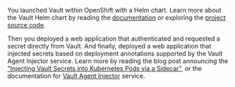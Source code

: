 You launched Vault within OpenShift with a Helm chart. Learn more about
the Vault Helm chart by reading the
[documentation](https://www.vaultproject.io/docs/platform/k8s/) or exploring the
[project source code](https://github.com/hashicorp/vault-helm).

Then you deployed a web application that authenticated and requested a secret
directly from Vault. And finally, deployed a web application that injected
secrets based on deployment annotations supported by the Vault Agent Injector
service. Learn more by reading the blog post announcing the ["Injecting Vault
Secrets into Kubernetes Pods via a
Sidecar"](https://www.hashicorp.com/blog/injecting-vault-secrets-into-kubernetes-pods-via-a-sidecar),
or the documentation for [Vault Agent
Injector](https://www.vaultproject.io/docs/platform/k8s/injector/index.html)
service.


